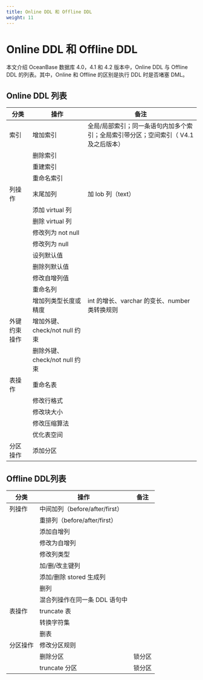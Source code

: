 ```yaml
---
title: Online DDL 和 Offline DDL
weight: 11
---
```

# Online DDL 和 Offline DDL

本文介绍 OceanBase 数据库 4.0，4.1 和 4.2 版本中，Online DDL 与 Offline DDL 的列表。其中，Online 和 Offline 的区别是执行 DDL 时是否堵塞 DML。

## Online DDL 列表

| 分类| 操作| 备注|
| --- | --- | --- |
| 索引 | 增加索引 |全局/局部索引；同一条语句内加多个索引；全局索引带分区；空间索引（ V4.1 及之后版本）|
|  | 删除索引|  |
|  | 重建索引|  |
|  | 重命名索引|  |
| 列操作| 末尾加列 | 加 lob 列（text） |
|  | 添加 virtual 列 |  |
|  | 删除 virtual 列 |  |
|  | 修改列为 not null |  |
|  | 修改列为 null |  |
|  | 设列默认值 |  |
|  | 删除列默认值 |  |
|  | 修改自增列值 |  |
|  | 重命名列 |  |
|  | 增加列类型长度或精度 | int 的增长、varchar 的变长、number 类转换规则 |
| 外键约束操作 | 增加外键、check/not null 约束 |  |
|  | 删除外键、check/not null 约束 |  |
| 表操作 | 重命名表 |  |
|  | 修改行格式 |  |
|  | 修改块大小 |  |
|  | 修改压缩算法 |  |
|  | 优化表空间 |  |
| 分区操作 | 添加分区 |  |

## Offline DDL列表

| 分类 | 操作 | 备注 |
| --- | --- | --- |
| 列操作 | 中间加列（before/after/first） |  |
|  | 重排列（before/after/first） |  |
|  | 添加自增列 |  |
|  | 修改为自增列 |  |
|  | 修改列类型 |  |
|  | 加/删/改主键列 |  |
|  | 添加/删除 stored 生成列 |  |
|  | 删列 |  |
|  | 混合列操作在同一条 DDL 语句中 |  |
| 表操作 | truncate 表 |  |
|  | 转换字符集 |  |
|  | 删表 |  |
| 分区操作 | 修改分区规则 |  |
|  | 删除分区 | 锁分区 |
|  | truncate 分区 | 锁分区 |
